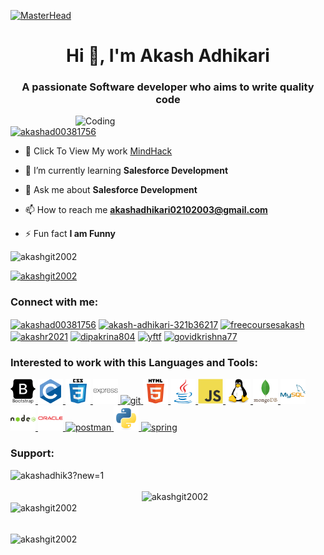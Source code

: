 [![MasterHead](https://1.bp.blogspot.com/-7A4WynwLsMw/XbBpCXG8fHI/AAAAAAAAMt4/uOa1bpLskYgrwGbllhSu2SDj_Mig8SXJQCLcBGAsYHQ/s1600/2000_600px.gif)](https://rishavchanda.io)
<h1 align="center">Hi 👋, I'm Akash Adhikari</h1>
<h3 align="center">A passionate Software developer who aims to write quality code</h3>
<img align="right" alt="Coding" width="400" src="https://cdn.dribbble.com/users/1162077/screenshots/3848914/programmer.gif">

<p align="left"> <a href="https://twitter.com/akashad00381756" target="blank"><img src="https://img.shields.io/twitter/follow/akashad00381756?logo=twitter&style=for-the-badge" alt="akashad00381756" /></a> </p>


- 🔭 Click To View My work [MindHack](https://deluxe-liger-a6a3a7.netlify.app/)

- 🌱 I’m currently learning **Salesforce Development**

- 💬 Ask me about **Salesforce Development**

- 📫 How to reach me **akashadhikari02102003@gmail.com**

- ⚡ Fun fact **I am Funny**


<p align="left"> <img src="https://komarev.com/ghpvc/?username=akashgit2002&label=Profile%20views&color=0e75b6&style=flat" alt="akashgit2002" /> </p>

<p align="left"> <a href="https://github.com/ryo-ma/github-profile-trophy"><img src="https://github-profile-trophy.vercel.app/?username=akashgit2002" alt="akashgit2002" /></a> </p>


<h3 align="left">Connect with me:</h3>
<p align="left">
<a href="https://twitter.com/akashad00381756" target="blank"><img align="center" src="https://raw.githubusercontent.com/rahuldkjain/github-profile-readme-generator/master/src/images/icons/Social/twitter.svg" alt="akashad00381756" height="30" width="40" /></a>
<a href="https://linkedin.com/in/akash-adhikari-321b36217" target="blank"><img align="center" src="https://raw.githubusercontent.com/rahuldkjain/github-profile-readme-generator/master/src/images/icons/Social/linked-in-alt.svg" alt="akash-adhikari-321b36217" height="30" width="40" /></a>
<a href="https://kaggle.com/freecoursesakash" target="blank"><img align="center" src="https://raw.githubusercontent.com/rahuldkjain/github-profile-readme-generator/master/src/images/icons/Social/kaggle.svg" alt="freecoursesakash" height="30" width="40" /></a>
<a href="https://www.codechef.com/users/akashr2021" target="blank"><img align="center" src="https://cdn.jsdelivr.net/npm/simple-icons@3.1.0/icons/codechef.svg" alt="akashr2021" height="30" width="40" /></a>
<a href="https://www.hackerrank.com/dipakrina804" target="blank"><img align="center" src="https://raw.githubusercontent.com/rahuldkjain/github-profile-readme-generator/master/src/images/icons/Social/hackerrank.svg" alt="dipakrina804" height="30" width="40" /></a>
<a href="https://www.leetcode.com/yftf" target="blank"><img align="center" src="https://raw.githubusercontent.com/rahuldkjain/github-profile-readme-generator/master/src/images/icons/Social/leet-code.svg" alt="yftf" height="30" width="40" /></a>
<a href="https://auth.geeksforgeeks.org/user/govidkrishna77" target="blank"><img align="center" src="https://raw.githubusercontent.com/rahuldkjain/github-profile-readme-generator/master/src/images/icons/Social/geeks-for-geeks.svg" alt="govidkrishna77" height="30" width="40" /></a>
</p>

<h3 align="left">Interested to work with this Languages and Tools:</h3>
<p align="left"> <a href="https://getbootstrap.com" target="_blank" rel="noreferrer"> <img src="https://raw.githubusercontent.com/devicons/devicon/master/icons/bootstrap/bootstrap-plain-wordmark.svg" alt="bootstrap" width="40" height="40"/> </a> <a href="https://www.cprogramming.com/" target="_blank" rel="noreferrer"> <img src="https://raw.githubusercontent.com/devicons/devicon/master/icons/c/c-original.svg" alt="c" width="40" height="40"/> </a> <a href="https://www.w3schools.com/css/" target="_blank" rel="noreferrer"> <img src="https://raw.githubusercontent.com/devicons/devicon/master/icons/css3/css3-original-wordmark.svg" alt="css3" width="40" height="40"/> </a> <a href="https://expressjs.com" target="_blank" rel="noreferrer"> <img src="https://raw.githubusercontent.com/devicons/devicon/master/icons/express/express-original-wordmark.svg" alt="express" width="40" height="40"/> </a> <a href="https://git-scm.com/" target="_blank" rel="noreferrer"> <img src="https://www.vectorlogo.zone/logos/git-scm/git-scm-icon.svg" alt="git" width="40" height="40"/> </a> <a href="https://www.w3.org/html/" target="_blank" rel="noreferrer"> <img src="https://raw.githubusercontent.com/devicons/devicon/master/icons/html5/html5-original-wordmark.svg" alt="html5" width="40" height="40"/> </a> <a href="https://www.java.com" target="_blank" rel="noreferrer"> <img src="https://raw.githubusercontent.com/devicons/devicon/master/icons/java/java-original.svg" alt="java" width="40" height="40"/> </a> <a href="https://developer.mozilla.org/en-US/docs/Web/JavaScript" target="_blank" rel="noreferrer"> <img src="https://raw.githubusercontent.com/devicons/devicon/master/icons/javascript/javascript-original.svg" alt="javascript" width="40" height="40"/> </a> <a href="https://www.linux.org/" target="_blank" rel="noreferrer"> <img src="https://raw.githubusercontent.com/devicons/devicon/master/icons/linux/linux-original.svg" alt="linux" width="40" height="40"/> </a> <a href="https://www.mongodb.com/" target="_blank" rel="noreferrer"> <img src="https://raw.githubusercontent.com/devicons/devicon/master/icons/mongodb/mongodb-original-wordmark.svg" alt="mongodb" width="40" height="40"/> </a> <a href="https://www.mysql.com/" target="_blank" rel="noreferrer"> <img src="https://raw.githubusercontent.com/devicons/devicon/master/icons/mysql/mysql-original-wordmark.svg" alt="mysql" width="40" height="40"/> </a> <a href="https://nodejs.org" target="_blank" rel="noreferrer"> <img src="https://raw.githubusercontent.com/devicons/devicon/master/icons/nodejs/nodejs-original-wordmark.svg" alt="nodejs" width="40" height="40"/> </a> <a href="https://www.oracle.com/" target="_blank" rel="noreferrer"> <img src="https://raw.githubusercontent.com/devicons/devicon/master/icons/oracle/oracle-original.svg" alt="oracle" width="40" height="40"/> </a> <a href="https://postman.com" target="_blank" rel="noreferrer"> <img src="https://www.vectorlogo.zone/logos/getpostman/getpostman-icon.svg" alt="postman" width="40" height="40"/> </a> <a href="https://www.python.org" target="_blank" rel="noreferrer">
<img src="https://raw.githubusercontent.com/devicons/devicon/master/icons/python/python-original.svg" alt="python" width="40" height="40"/> </a> 
 <a href="https://spring.io/" target="_blank" rel="noreferrer"> <img src="https://www.vectorlogo.zone/logos/springio/springio-icon.svg" alt="spring" width="40" height="40"/> </a> </p>

<h3 align="left">Support:</h3>
<p><a href="https://www.buymeacoffee.com/akashadhik3?new=1"> <img align="left" src="https://cdn.buymeacoffee.com/buttons/v2/default-yellow.png" height="50" width="210" alt="akashadhik3?new=1" /></a></p><br><br>


<section>
 <div><img class="imge" align="left" src="https://github-readme-stats.vercel.app/api/top-langs?username=akashgit2002&show_icons=true&locale=en&layout=compact" alt="akashgit2002" /></div>&nbsp;&nbsp;&nbsp;

<div><img class="imge" align="center" src="https://github-readme-stats.vercel.app/api?username=akashgit2002&show_icons=true&locale=en" alt="akashgit2002" /></div>&nbsp;

<p><img class="imge" align="center" src="https://github-readme-streak-stats.herokuapp.com/?user=akashgit2002&" alt="akashgit2002" /></p>&nbsp;&nbsp;
    
</section>

